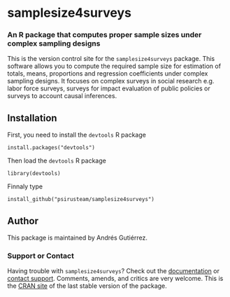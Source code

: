 # samplesize4surveys
### An R package that computes proper sample sizes under complex sampling designs

This is the version control site for the `samplesize4surveys` package. This software allows you to compute the required sample size for estimation of totals, means, proportions and regression coefficients under complex sampling designs. It focuses on complex surveys in social research e.g. labor force surveys, surveys for impact evaluation of public policies or surveys to account causal inferences.

## Installation

First, you need to install the `devtools` R package
```
install.packages("devtools")
```

Then load the `devtools` R package
```
library(devtools)
```

Finnaly type
```
install_github("psirusteam/samplesize4surveys")
```

## Author
This package is maintained by Andrés Gutiérrez. 

### Support or Contact
Having trouble with `samplesize4surveys`? Check out the [documentation](http://cran.r-project.org/web/packages/samplesize4surveys/samplesize4surveys.pdf) or [contact support](https://github.com/psirusteam). Comments, amends, and critics are very welcome. This is the [CRAN site](http://cran.r-project.org/web/packages/samplesize4surveys/samplesize4surveys.pdf) of the last stable version of the package.
